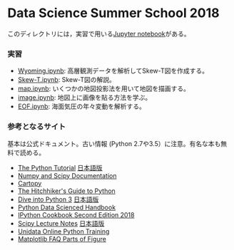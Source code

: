# Data Science Summer School 2018

このディレクトリには，実習で用いる[Jupyter notebook](https://nbviewer.jupyter.org/github/tenomoto/dsss2018/tree/master/)がある。

### 実習
* [Wyoming.ipynb](https://nbviewer.jupyter.org/github/tenomoto/dsss2018/blob/master/Wyoming.ipynb): 高層観測データを解析してSkew-T図を作成する。
* [Skew-T.ipynb](https://nbviewer.jupyter.org/github/tenomoto/dsss2018/blob/master/Skew-T.ipynb): Skew-T図の解説。
* [map.ipynb](https://nbviewer.jupyter.org/github/tenomoto/dsss2018/blob/master/map.ipynb): いくつかの地図投影法を用いて地図を描画する。
* [image.ipynb](https://nbviewer.jupyter.org/github/tenomoto/dsss2018/blob/master/image.ipynb): 地図上に画像を貼る方法を学ぶ。
* [EOF.ipynb](https://nbviewer.jupyter.org/github/tenomoto/dsss2018/blob/master/EOF.ipynb): 海面気圧の年々変動を解析する。

### 参考となるサイト

基本は公式ドキュメント。古い情報 (Python 2.7や3.5）に注意。有名な本も無料で読める。

* [The Python Tutorial](https://docs.python.org/3/tutorial/) [日本語版](https://docs.python.org/ja/3/tutorial/)
* [Numpy and Scipy Documentation](https://docs.scipy.org/doc/)
* [Cartopy](https://scitools.org.uk/cartopy/docs/latest/)
* [The Hitchhiker's Guide to Python](https://docs.python-guide.org)
* [Dive into Python 3](http://www.diveintopython3.net) [日本語版](http://diveintopython3-ja.rdy.jp/index.html)
* [Python Data Scienced Handbook](https://jakevdp.github.io/PythonDataScienceHandbook/index.html)
* [IPython Cookbook Second Edition 2018](https://ipython-books.github.io)
* [Scipy Lecture Notes](http://www.scipy-lectures.org) [日本語版](http://www.turbare.net/transl/scipy-lecture-notes/index.html)
* [Unidata Online Python Training](https://unidata.github.io/online-python-training/)
* [Matplotlib FAQ Parts of Figure](https://matplotlib.org/faq/usage_faq.html)
